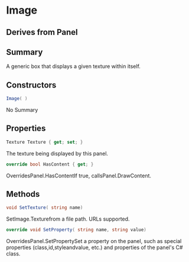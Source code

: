 # Image

## Derives from Panel

## Summary

A generic box that displays a given texture within itself.
## Constructors

```c#
Image( ) 
```
No Summary
## Properties

```c#
Texture Texture { get; set; } 
```
The texture being displayed by this panel.
```c#
override bool HasContent { get; } 
```
OverridesPanel.HasContentIf true, callsPanel.DrawContent.
## Methods

```c#
void SetTexture( string name) 
```
SetImage.Texturefrom a file path. URLs supported.
```c#
override void SetProperty( string name, string value) 
```
OverridesPanel.SetPropertySet a property on the panel, such as special properties (class,id,styleandvalue, etc.) and properties of the panel's C# class.
